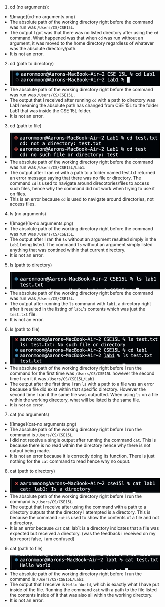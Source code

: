 1. cd (no arguments):
- ![Image](cd-no arguments.png)
- The absolute path of the working directory right before the command was run was `/Users/CS/CSE15L`.
- The output I got was that there was no listed directory after using the `cd` command. What happened was that when `cd` was run without an argument, it was moved to the home directory regardless of whatever was the absolute directory/path.
- It is not an error.

2. cd (path to directory)
- ![Image](cd-directory.png)
- The absolute path of the working directory right before the command was run was `/Users/CS/CSE15L` .
- The output that I received after running `cd` with a path to directory was Lab1 meaning the absolute path has changed from CSE 15L to the folder Lab1 that was inside the CSE 15L folder.
- It is not an error.

3. cd (path to file)
- ![Image](cd-file.png)
- The absolute path of the working directory right before the command was run was `/Users/CS/CSE15L/Lab1`.
- The output after I ran `cd` with a path to a folder named test.txt returned an error message saying that there was no file or directory. The command `cd` is used to navigate around direcotories/files to access such files, hence why the command did not work when trying to use it on files.
- This is an error because `cd` is used to navigate around directories, not access files.

4. ls (no arguments)
- ![Image](ls-no arguments.png)
- The absolute path of the working directory right before the command was run was `/Users/CS/CSE15L`.
- The output after I ran the `ls` without an argument resulted simply in the `Lab1` being listed. The command `ls` without an argument simply listed anything that was contined within that current directory.
- It is not an error.

5. ls (path to directory)
- ![Image](ls-directory.png)
- The absolute path of the working directory right before the command was run was `/Users/CS/CSE15L`.
- The output after running the `ls` command with `lab1`, a directory right after it resulted in the listing of `lab1`'s contents which was just the `test.txt` file.
- It is not an error.

6. ls (path to file)
- ![Image](ls-file.png)
- The absolute path of the working directory right before I run the command for the first time was `/Users/CS/CSE15L` however the second time I ran it it was `/Users/CS/CSE15L/Lab1`.
- The output after the first time I ran `ls` with a path to a file was an error because a file did exist within that specific directory. However the second time I ran it the same file was outputted. When using `ls` on a file within the working directory, what will be listed is the same file.
- It is not an error.

7. cat (no arguments)
- ![Image](cat-no arguments.png)
- The absolute path of the working directory right before I run the command is `/Users/CS/CSE15L`.
- I did not receive a single output after running the command `cat`. This is because there is no read within the directory hence why there is not output being made.
- It is not an error because it is correctly doing its function. There is just nothing for the `cat` command to read hence why no ouput.

8. cat (path to directory)
- ![Image](cat-directory.png)
- The absolute path of the working directory right before I run the command is `/Users/CS/CSE15L`.
- The output that I receive after using the command with a path to a directory outputs that the directory I attempted is a directory. This is because the command `cat` is used to show the contents of a file and not a directory.
- It is an error because `cat` cat: lab1: is a directory indicates that a file was expected but received a directory. (was the feedback i received on my lab report false, i am confused)

9. cat (path to file)
- ![Image](cat-file.png)
- The absolute path of the working directory right before I run the command is `/Users/CS/CSE15L/Lab1`.
- The output that I receive is `Hello World`, which is exactly what I have put inside of the file. Running the command `cat` with a path to the file listed the contents inside of it that was also all within the working directory.
- It is not an error.
